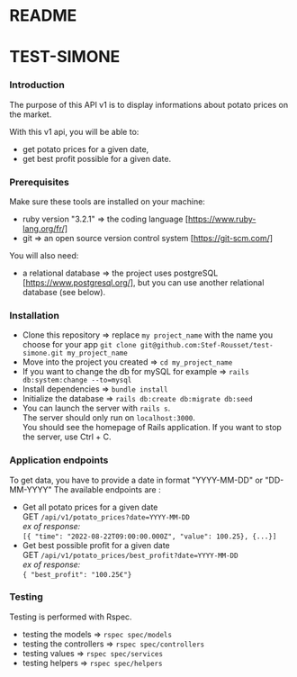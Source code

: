 # README

#   TEST-SIMONE

### Introduction ###

The purpose of this API v1 is to display informations about potato prices on the market.

With this v1 api, you will be able to:
- get potato prices for a given date,
- get best profit possible for a given date.

### Prerequisites ###

Make sure these tools are installed on your machine:
- ruby version "3.2.1" => the coding language [https://www.ruby-lang.org/fr/]
- git => an open source version control system [https://git-scm.com/]

You will also need:
- a relational database => the project uses postgreSQL [https://www.postgresql.org/], but you can use another relational database (see below).

### Installation ###

- Clone this repository => replace `my project_name` with the name you choose for your app
`git clone git@github.com:Stef-Rousset/test-simone.git my_project_name`
- Move into the project you created =>
`cd my_project_name`
- If you want to change the db for mySQL for example =>
 `rails db:system:change --to=mysql`
- Install dependencies =>
`bundle install`
- Initialize the database =>
`rails db:create db:migrate db:seed`
- You can launch the server with `rails s`.<br>
The server should only run on `localhost:3000`.<br>
You should see the homepage of Rails application.
If you want to stop the server, use Ctrl + C.<br>

### Application endpoints ###

To get data, you have to provide a date in format "YYYY-MM-DD" or "DD-MM-YYYY"
The available endpoints are :

- Get all potato prices for a given date<br>
GET `/api/v1/potato_prices?date=YYYY-MM-DD`<br>
*ex of response:* <br>
  `[{ "time": "2022-08-22T09:00:00.000Z", "value": 100.25}, {...}]`
- Get best possible profit for a given date<br>
GET `/api/v1/potato_prices/best_profit?date=YYYY-MM-DD`<br>
*ex of response:* <br>
  `{ "best_profit": "100.25€"}`

### Testing ###

Testing is performed with Rspec.

- testing the models =>
`rspec spec/models`
- testing the controllers =>
`rspec spec/controllers`
- testing values =>
`rspec spec/services`
- testing helpers =>
`rspec spec/helpers`

